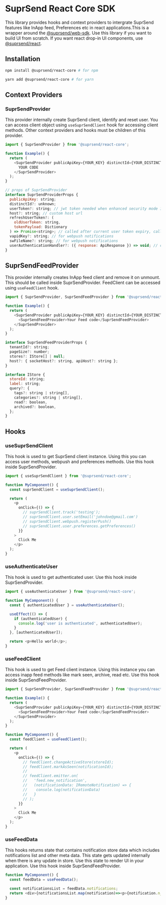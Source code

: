 # SuprSend React Core SDK

This library provides hooks and context providers to intergrate SuprSend features like InApp feed, Preferences etc in react applications.This is a wrapper around the [@suprsend/web-sdk](https://github.com/suprsend/suprsend-web-sdk). Use this library if you want to build UI from scratch. If you want react drop-in UI components, use [@suprsend/react](https://github.com/suprsend/suprsend-react-sdk).

## Installation

```bash
npm install @suprsend/react-core # for npm

yarn add @suprsend/react-core # for yarn
```

## Context Providers

### SuprSendProvider

This provider internally create SuprSend client, identify and reset user. You can access client object using `useSuprSendClient` hook for accessing client methods. Other context providers and hooks must be children of this provider.

```javascript
import { SuprSendProvider } from '@suprsend/react-core';

function Example() {
  return (
    <SuprSendProvider publicApiKey={YOUR_KEY} distinctId={YOUR_DISTINCT_ID}>
      YOUR CODE
    </SuprSendProvider>
  );
}

// props of SuprSendProvider
interface SuprSendProviderProps {
  publicApiKey: string;
  distinctId?: unknown;
  userToken?: string; // jwt token needed when enhanced security mode is enabled
  host?: string; // custom host url
  refreshUserToken?: (
    oldUserToken: string,
    tokenPayload: Dictionary
  ) => Promise<string>; // called after current user token expiry, call your BE api and return new user token
  vapidKey?: string; // for webpush notifications
  swFileName?: string; // for webpush notifications
  userAuthenticationHandler?: ({ response: ApiResponse }) => void; // callback will be called after internally authenticating user.
}
```

## SuprSendFeedProvider

This provider internally creates InApp feed client and remove it on unmount. This should be called inside SuprSendProvider. FeedClient can be accessed using `useFeedClient` hook.

```javascript
import { SuprSendProvider, SuprSendFeedProvider } from '@suprsend/react-core';

function Example() {
  return (
    <SuprSendProvider publicApiKey={YOUR_KEY} distinctId={YOUR_DISTINCT_ID}>
      <SuprSendFeedProvider>Your Feed code</SuprSendFeedProvider>
    </SuprSendProvider>
  );
}

interface SuprSendFeedProviderProps {
  tenantId?: string;
  pageSize?: number;
  stores?: IStore[] | null;
  host?: { socketHost?: string, apiHost?: string };
}

interface IStore {
  storeId: string;
  label: string;
  query?: {
    tags?: string | string[],
    categories?: string | string[],
    read?: boolean,
    archived?: boolean,
  };
}
```

## Hooks

### useSuprSendClient

This hook is used to get SuprSend client instance. Using this you can access user methods, webpush and preferences methods. Use this hook inside SuprSendProvider.

```javascript
import { useSuprSendClient } from '@suprsend/react-core';

function MyComponent() {
  const suprSendClient = useSuprSendClient();

  return (
    <p
      onClick={() => {
        // suprSendClient.track('testing');
        // suprSendClient.user.setEmail('johndoe@gmail.com')
        // suprSendClient.webpush.registerPush()
        // suprSendClient.user.preferences.getPreferences()
      }}
    >
      Click Me
    </p>
  );
}
```

### useAuthenticateUser

This hook is used to get authenticated user. Use this hook inside SuprSendProvider.

```javascript
import { useAuthenticateUser } from '@suprsend/react-core';

function MyComponent() {
  const { authenticatedUser } = useAuthenticateUser();

  useEffect(() => {
    if (authenticatedUser) {
      console.log('user is authenticated', authenticatedUser);
    }
  }, [authenticatedUser]);

  return <p>Hello world</p>;
}
```

### useFeedClient

This hook is used to get Feed client instance. Using this instance you can access inapp feed methods like mark seen, archive, read etc. Use this hook inside SuprSendFeedProvider.

```javascript
import { SuprSendProvider, SuprSendFeedProvider } from '@suprsend/react-core';

function Example() {
  return (
    <SuprSendProvider publicApiKey={YOUR_KEY} distinctId={YOUR_DISTINCT_ID}>
      <SuprSendFeedProvider>Your Feed code</SuprSendFeedProvider>
    </SuprSendProvider>
  );
}

function MyComponent() {
  const feedClient = useFeedClient();

  return (
    <p
      onClick={() => {
        // feedClient.changeActiveStore(storeId);
        // feedClient.markAsSeen(notificationId);
        //
        // feedClient.emitter.on(
        //   'feed.new_notification',
        //   (notificationData: IRemoteNotification) => {
        //    console.log(notificationData)
        //   }
        // );
      }}
    >
      Click Me
    </p>
  );
}
```

### useFeedData

This hooks returns state that contains notification store data which includes notifications list and other meta data. This state gets updated internally when there is any update in store. Use this state to render UI in your application. Use this hook inside SuprSendFeedProvider.

```javascript
function MyComponent() {
  const feedData = useFeedData();

  const notificationsList = feedData.notifications;
  return <div>{notificationsList.map(notification)=><p>{notification.n_id}</p>}</div>;
}
```
